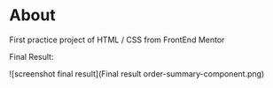 # About

First practice project of HTML / CSS
from FrontEnd Mentor

Final Result:

![screenshot final result](Final result order-summary-component.png)
